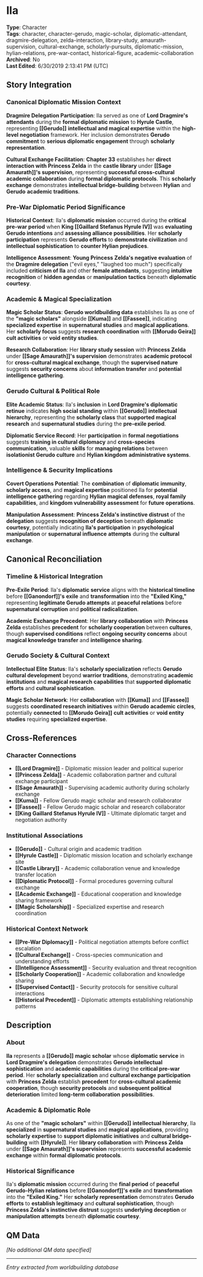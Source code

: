 # Ila

**Type**: Character  
**Tags**: character, character-gerudo, magic-scholar, diplomatic-attendant, dragmire-delegation, zelda-interaction, library-study, amaurath-supervision, cultural-exchange, scholarly-pursuits, diplomatic-mission, hylian-relations, pre-war-contact, historical-figure, academic-collaboration  
**Archived**: No  
**Last Edited**: 6/30/2019 2:13:41 PM (UTC)

## Story Integration

### Canonical Diplomatic Mission Context
**Dragmire Delegation Participation**: Ila served as one of **Lord Dragmire's attendants** during the **formal diplomatic mission** to **Hyrule Castle**, representing **[[Gerudo]]** **intellectual and magical expertise** within the **high-level negotiation** framework. Her inclusion demonstrates **Gerudo commitment** to **serious diplomatic engagement** through **scholarly representation**.

**Cultural Exchange Facilitation**: **Chapter 33** establishes her **direct interaction with Princess Zelda** in the **castle library** under **[[Sage Amaurath]]'s supervision**, representing **successful cross-cultural academic collaboration** during **formal diplomatic protocols**. This **scholarly exchange** demonstrates **intellectual bridge-building** between **Hylian** and **Gerudo** **academic traditions**.

### Pre-War Diplomatic Period Significance
**Historical Context**: Ila's **diplomatic mission** occurred during the **critical pre-war period** when **King [[Gaillard Stefanus Hyrule IV]]** was **evaluating Gerudo intentions** and **assessing alliance possibilities**. Her **scholarly participation** represents **Gerudo efforts** to **demonstrate civilization** and **intellectual sophistication** to **counter Hylian prejudices**.

**Intelligence Assessment**: **Young Princess Zelda's negative evaluation** of the **Dragmire delegation** ("evil eyes," "laughed too much") specifically included **criticism of Ila** and other **female attendants**, suggesting **intuitive recognition** of **hidden agendas** or **manipulation tactics** beneath **diplomatic courtesy**.

### Academic & Magical Specialization
**Magic Scholar Status**: **Gerudo worldbuilding data** establishes Ila as one of the **"magic scholars"** alongside **[[Kuma]]** and **[[Fassee]]**, indicating **specialized expertise** in **supernatural studies** and **magical applications**. Her **scholarly focus** suggests **research coordination** with **[[Morudo Geira]]** **cult activities** or **void entity studies**.

**Research Collaboration**: Her **library study session** with **Princess Zelda** under **[[Sage Amaurath]]'s supervision** demonstrates **academic protocol** for **cross-cultural magical exchange**, though the **supervised nature** suggests **security concerns** about **information transfer** and **potential intelligence gathering**.

### Gerudo Cultural & Political Role
**Elite Academic Status**: Ila's **inclusion** in **Lord Dragmire's diplomatic retinue** indicates **high social standing** within **[[Gerudo]]** **intellectual hierarchy**, representing the **scholarly class** that **supported magical research** and **supernatural studies** during the **pre-exile period**.

**Diplomatic Service Record**: Her **participation** in **formal negotiations** suggests **training in cultural diplomacy** and **cross-species communication**, valuable **skills** for **managing relations** between **isolationist Gerudo culture** and **Hylian kingdom** **administrative systems**.

### Intelligence & Security Implications
**Covert Operations Potential**: The **combination** of **diplomatic immunity**, **scholarly access**, and **magical expertise** positioned Ila for **potential intelligence gathering** regarding **Hylian magical defenses**, **royal family capabilities**, and **kingdom vulnerability assessment** for **future operations**.

**Manipulation Assessment**: **Princess Zelda's instinctive distrust** of the **delegation** suggests **recognition of deception** beneath **diplomatic courtesy**, potentially indicating **Ila's participation** in **psychological manipulation** or **supernatural influence** **attempts** during the **cultural exchange**.

## Canonical Reconciliation

### Timeline & Historical Integration
**Pre-Exile Period**: Ila's **diplomatic service** aligns with the **historical timeline** before **[[Ganondorf]]'s** **exile** and **transformation** into the **"Exiled King,"** representing **legitimate Gerudo attempts** at **peaceful relations** before **supernatural corruption** and **political radicalization**.

**Academic Exchange Precedent**: Her **library collaboration** with **Princess Zelda** establishes **precedent** for **scholarly cooperation** between **cultures**, though **supervised conditions** reflect **ongoing security concerns** about **magical knowledge transfer** and **intelligence sharing**.

### Gerudo Society & Cultural Context
**Intellectual Elite Status**: Ila's **scholarly specialization** reflects **Gerudo cultural development** beyond **warrior traditions**, demonstrating **academic institutions** and **magical research** **capabilities** that **supported diplomatic efforts** and **cultural sophistication**.

**Magic Scholar Network**: Her **collaboration** with **[[Kuma]]** and **[[Fassee]]** suggests **coordinated research initiatives** within **Gerudo academic circles**, potentially **connected** to **[[Morudo Geira]]** **cult activities** or **void entity studies** requiring **specialized expertise**.

## Cross-References

### Character Connections
- **[[Lord Dragmire]]** - Diplomatic mission leader and political superior
- **[[Princess Zelda]]** - Academic collaboration partner and cultural exchange participant  
- **[[Sage Amaurath]]** - Supervising academic authority during scholarly exchange
- **[[Kuma]]** - Fellow Gerudo magic scholar and research collaborator
- **[[Fassee]]** - Fellow Gerudo magic scholar and research collaborator
- **[[King Gaillard Stefanus Hyrule IV]]** - Ultimate diplomatic target and negotiation authority

### Institutional Associations
- **[[Gerudo]]** - Cultural origin and academic tradition
- **[[Hyrule Castle]]** - Diplomatic mission location and scholarly exchange site
- **[[Castle Library]]** - Academic collaboration venue and knowledge transfer location
- **[[Diplomatic Protocol]]** - Formal procedures governing cultural exchange
- **[[Academic Exchange]]** - Educational cooperation and knowledge sharing framework
- **[[Magic Scholarship]]** - Specialized expertise and research coordination

### Historical Context Network
- **[[Pre-War Diplomacy]]** - Political negotiation attempts before conflict escalation
- **[[Cultural Exchange]]** - Cross-species communication and understanding efforts
- **[[Intelligence Assessment]]** - Security evaluation and threat recognition
- **[[Scholarly Cooperation]]** - Academic collaboration and knowledge sharing
- **[[Supervised Contact]]** - Security protocols for sensitive cultural interactions
- **[[Historical Precedent]]** - Diplomatic attempts establishing relationship patterns

## Description

### About
**Ila** represents a **[[Gerudo]]** **magic scholar** whose **diplomatic service** in **Lord Dragmire's delegation** demonstrates **Gerudo intellectual sophistication** and **academic capabilities** during the **critical pre-war period**. Her **scholarly specialization** and **cultural exchange participation** with **Princess Zelda** establish **precedent** for **cross-cultural academic cooperation**, though **security protocols** and **subsequent political deterioration** limited **long-term collaboration** **possibilities**.

### Academic & Diplomatic Role
As one of the **"magic scholars"** within **[[Gerudo]]** **intellectual hierarchy**, Ila **specialized** in **supernatural studies** and **magical applications**, providing **scholarly expertise** to **support diplomatic initiatives** and **cultural bridge-building** with **[[Hyrule]]**. Her **library collaboration** with **Princess Zelda** under **[[Sage Amaurath]]'s supervision** represents **successful academic exchange** within **formal diplomatic protocols**.

### Historical Significance
Ila's **diplomatic mission** occurred during the **final period** of **peaceful Gerudo-Hylian relations** before **[[Ganondorf]]'s** **exile** and **transformation** into the **"Exiled King."** Her **scholarly representation** demonstrates **Gerudo efforts** to **establish legitimacy** and **cultural sophistication**, though **Princess Zelda's instinctive distrust** suggests **underlying deception** or **manipulation attempts** beneath **diplomatic courtesy**.

## QM Data
*[No additional QM data specified]*

---
*Entry extracted from worldbuilding database*
